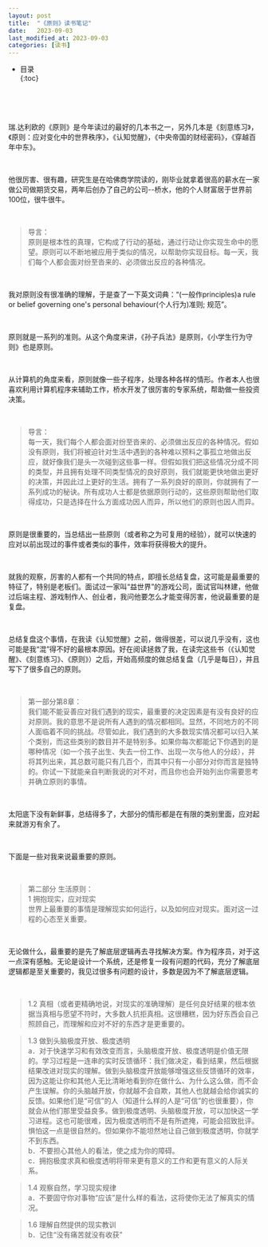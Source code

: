 ```yaml
---
layout: post
title:  "《原则》读书笔记"
date:   2023-09-03
last_modified_at: 2023-09-03
categories: [读书]
---
```


* 目录  
{:toc}

<br>
<br>
<br>

瑞.达利欧的《原则》是今年读过的最好的几本书之一，另外几本是《刻意练习》，《原则：应对变化中的世界秩序》，《认知觉醒》，《中央帝国的财经密码》，《穿越百年中东》。  

<br>

他很厉害、很有趣，研究生是在哈佛商学院读的，刚毕业就拿着很高的薪水在一家做公司做期货交易，两年后创办了自己的公司--桥水，他的个人财富居于世界前100位，很牛很牛。

<br>

>导言：  
原则是根本性的真理，它构成了行动的基础，通过行动让你实现生命中的愿望。原则可以不断地被应用于类似的情况，以帮助你实现目标。每一天，我们每个人都会面对纷至沓来的、必须做出反应的各种情况。

<br>

我对原则没有很准确的理解，于是查了一下英文词典：“(一般作principles)a rule or belief governing one's personal behaviour(个人行为)准则; 规范”。

<br>

原则就是一系列的准则。从这个角度来讲，《孙子兵法》是原则，《小学生行为守则》也是原则。

<br>

从计算机的角度来看，原则就像一些子程序，处理各种各样的情形。作者本人也很喜欢利用计算机程序来辅助工作，桥水开发了很厉害的专家系统，帮助做一些投资决策。

<br>

>导言：  
每一天，我们每个人都会面对纷至沓来的、必须做出反应的各种情况。假如没有原则，我们将被迫针对生活中遇到的各种难以预料之事孤立地做出反应，就好像我们是头一次碰到这些事一样。但假如我们把这些情况分成不同的类型，并且拥有处理不同类型情况的良好原则，我们就能更快地做出更好的决策，并因此过上更好的生活。拥有了一系列良好的原则，你就拥有了一系列成功的秘诀。所有成功人士都是依据原则行动的，这些原则帮助他们取得成功，只是选择在什么方面成功因人而异，所以他们的原则也因人而异。

<br>

原则是很重要的，当总结出一些原则（或者称之为可复用的经验），就可以快速的应对以前出现过的事件或者类似的事件，效率将获得极大的提升。

<br>

就我的观察，厉害的人都有一个共同的特点，即擅长总结复盘，这可能是最重要的特征了，特别是老板们。面试过一家叫“益世界”的游戏公司，面试官叫林建，他做过后端主程、游戏制作人、创业者，我问他要怎么才能变得厉害，他说最重要的是复盘。

<br>

总结复盘这个事情，在我读《认知觉醒》之前，做得很差，可以说几乎没有，这也可能是我“混”得不好的最根本原因。好在阅读拯救了我，在读完这些书（《认知觉醒》、《刻意练习》、《原则》）之后，开始高频度的做总结复盘（几乎是每日），并且写下了很多自己的原则。

<br>

>第一部分第8章：  
我们能不能妥善应对我们遇到的现实，最重要的决定因素是有没有良好的应对原则。我的意思不是说所有人遇到的情况都相同。显然，不同地方的不同人面临着不同的挑战。尽管如此，我们遇到的大多数现实情况都可以归入某个类别，而这些类别的数目并不是特别多。如果你每次都能记下你遇到的是哪种情况（如一个孩子出生、失去一份工作、出现一次与他人的分歧），并将其列出来，其总数可能只有几百个，而其中只有一小部分对你而言是独特的。你试一下就能亲自判断我说的对不对，而且你也会开始列出你需要思考并确立原则的事情。

<br>

太阳底下没有新鲜事，总结得多了，大部分的情形都是在有限的类别里面，应对起来就游刃有余了。

<br>

下面是一些对我来说最重要的原则。

<br>

>第二部分 生活原则：  
1 拥抱现实，应对现实  
世界上最重要的事情是理解现实如何运行，以及如何应对现实。面对这一过程的心态至关重要。

<br>

无论做什么，最重要的是先了解底层逻辑再去寻找解决方案。作为程序员，对于这一点深有感触。无论是设计一个系统，还是修复一段有问题的代码，充分了解底层逻辑都是至关重要的，我见过很多有问题的设计，多数是因为不了解底层逻辑。

<br>

>1.2 真相（或者更精确地说，对现实的准确理解）是任何良好结果的根本依据当真相与愿望不符时，大多数人抗拒真相。这很糟糕，因为好东西会自己照顾自己，而理解和应对不好的东西才是更重要的。

>1.3 做到头脑极度开放、极度透明  
a．对于快速学习和有效改变而言，头脑极度开放、极度透明是价值无限的。学习过程是一连串的实时反馈循环：我们做决定，看到结果，然后根据结果改进对现实的理解。做到头脑极度开放能够增强这些反馈循环的效率，因为这能让你和其他人无比清晰地看到你在做什么、为什么这么做，而不会产生误解。你的头脑越开放，你就越不会自欺，其他人也就越会给你诚实的反馈。如果他们是“可信”的人（知道什么样的人是“可信”的也很重要），你就会从他们那里受益良多。做到极度透明、头脑极度开放，可以加快这一学习进程。这也可能很难，因为极度透明而不是有所遮掩，可能会招致批评。惧怕这一点是很自然的。但如果你不能坦然地让自己做到极度透明，你就学不到东西。  
b．不要担心其他人的看法，使之成为你的障碍。  
c．拥抱极度求真和极度透明将带来更有意义的工作和更有意义的人际关系。  

>1.4 观察自然，学习现实规律  
a．不要固守你对事物“应该”是什么样的看法，这将使你无法了解真实的情况。

>1.6 理解自然提供的现实教训  
b．记住“没有痛苦就没有收获”

<br>
<br>
<br>